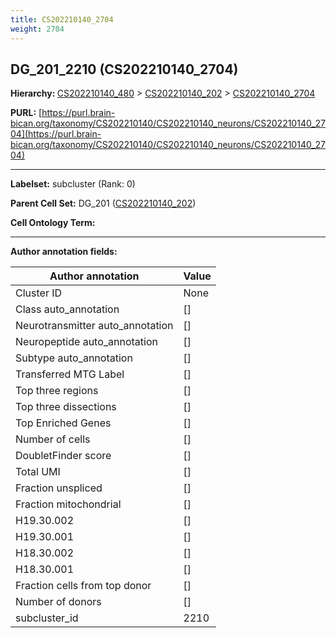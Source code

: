 ```yaml
---
title: CS202210140_2704
weight: 2704
---
```

## DG_201_2210 (CS202210140_2704)
<b>Hierarchy: </b>
[CS202210140_480](../CS202210140_480) >
[CS202210140_202](../CS202210140_202) >
[CS202210140_2704](../CS202210140_2704)

**PURL:** [https://purl.brain-bican.org/taxonomy/CS202210140/CS202210140_neurons/CS202210140_2704](https://purl.brain-bican.org/taxonomy/CS202210140/CS202210140_neurons/CS202210140_2704)

---


**Labelset:** subcluster (Rank: 0)

**Parent Cell Set:** DG_201 ([CS202210140_202](../CS202210140_202))



**Cell Ontology Term:** 

[MARKER GENES.]: #


---

[TRANSFERRED ANNOTATIONS.]: #


[AUTHOR ANNOTATION FIELDS.]: #


**Author annotation fields:**

| Author annotation | Value |
|-------------------|-------|
|Cluster ID|None|
|Class auto_annotation|[]|
|Neurotransmitter auto_annotation|[]|
|Neuropeptide auto_annotation|[]|
|Subtype auto_annotation|[]|
|Transferred MTG Label|[]|
|Top three regions|[]|
|Top three dissections|[]|
|Top Enriched Genes|[]|
|Number of cells|[]|
|DoubletFinder score|[]|
|Total UMI|[]|
|Fraction unspliced|[]|
|Fraction mitochondrial|[]|
|H19.30.002|[]|
|H19.30.001|[]|
|H18.30.002|[]|
|H18.30.001|[]|
|Fraction cells from top donor|[]|
|Number of donors|[]|
|subcluster_id|2210|
